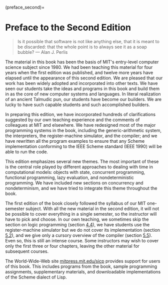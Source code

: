 (preface_second)=
# Preface to the Second Edition

> Is it possible that software is not like anything else, that it is meant to be discarded: that the whole point is to always see it as a soap bubble?
> &mdash; Alan J.
Perlis

The material in this book has been the basis of MIT's entry-level computer science subject since 1980.
We had been teaching this material for four years when the first edition was published, and twelve more years have elapsed until the appearance of this second edition.
We are pleased that our work has been widely adopted and incorporated into other texts.
We have seen our students take the ideas and programs in this book and build them in as the core of new computer systems and languages.
In literal realization of an ancient Talmudic pun, our students have become our builders.
We are lucky to have such capable students and such accomplished builders.


In preparing this edition, we have incorporated hundreds of clarifications suggested by our own teaching experience and the comments of colleagues at MIT and elsewhere.
We have redesigned most of the major programming systems in the book, including the generic-arithmetic system, the interpreters, the register-machine simulator, and the compiler; and we have rewritten all the program examples to ensure that any Scheme implementation conforming to the IEEE Scheme standard (IEEE 1990) will be able to run the code.


This edition emphasizes several new themes.
The most important of these is the central role played by different approaches to dealing with time in computational models: objects with state, concurrent programming, functional programming, lazy evaluation, and nondeterministic programming.
We have included new sections on concurrency and nondeterminism, and we have tried to integrate this theme throughout the book.


The first edition of the book closely followed the syllabus of our MIT one-semester subject.
With all the new material in the second edition, it will not be possible to cover everything in a single semester, so the instructor will have to pick and choose.
In our own teaching, we sometimes skip the section on logic programming (section <a href="chapter_4_section_4.html#%_sec_4.4">4.4</a>), we have students use the register-machine simulator but we do not cover its implementation (section <a href="chapter_5_section_2.html#%_sec_5.2">5.2</a>), and we give only a cursory overview of the compiler (section <a href="chapter_5_section_5.html#%_sec_5.5">5.5</a>).
Even so, this is still an intense course.
Some instructors may wish to cover only the first three or four chapters, leaving the other material for subsequent courses.

The World-Wide-Web site [mitpress.mit.edu/sicp](https://mitpress.mit.edu/sicp) provides support for users of this book.
This includes programs from the book, sample programming assignments, supplementary materials, and downloadable implementations of the Scheme dialect of Lisp.

<br>